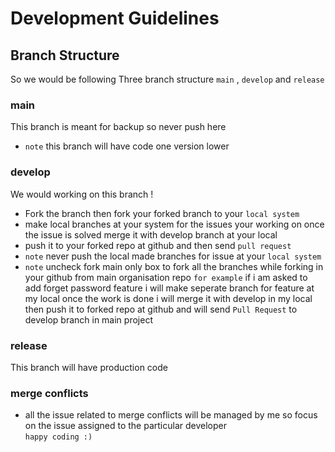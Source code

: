 # Development Guidelines
## Branch Structure
So we would be following Three branch structure `main` , `develop` and `release`

### main
This branch is meant for backup so never push here
- `note` this branch will have code one version lower
### develop
We would working on this branch !
- Fork the branch then fork your forked branch to your `local system`
- make local branches at your system for the issues your working on once the issue is solved merge it with develop branch at your local
- push it to your forked repo at github and then send `pull request`
- `note` never push the local made branches for issue at your `local system`
- `note` uncheck fork main only box to fork all the branches while forking in your github from main organisation repo
  `for example` if i am asked to add forget password feature i will make seperate branch for feature at my local once the work is done i will merge it with develop in my local then push it to forked repo at github and will send `Pull Request` to develop branch in main project
### release 
This branch will have production code
### merge conflicts
- all the issue related to merge conflicts will be managed by me so focus on the issue assigned to the particular developer <br> `happy coding :)`

<!--

**Here are some ideas to get you started:**

🙋‍♀️ A short introduction - what is your organization all about?
🌈 Contribution guidelines - how can the community get involved?
👩‍💻 Useful resources - where can the community find your docs? Is there anything else the community should know?
🍿 Fun facts - what does your team eat for breakfast?
🧙 Remember, you can do mighty things with the power of [Markdown](https://docs.github.com/github/writing-on-github/getting-started-with-writing-and-formatting-on-github/basic-writing-and-formatting-syntax)
-->
